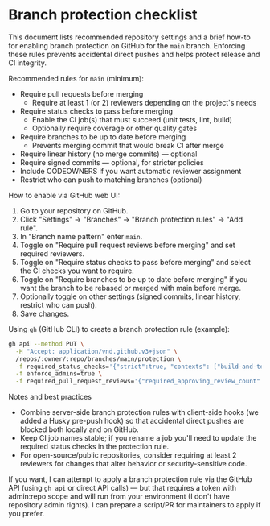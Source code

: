 # Branch protection checklist

This document lists recommended repository settings and a brief how-to for enabling branch protection on GitHub for the `main` branch. Enforcing these rules prevents accidental direct pushes and helps protect release and CI integrity.

Recommended rules for `main` (minimum):

- Require pull requests before merging
  - Require at least 1 (or 2) reviewers depending on the project's needs
- Require status checks to pass before merging
  - Enable the CI job(s) that must succeed (unit tests, lint, build)
  - Optionally require coverage or other quality gates
- Require branches to be up to date before merging
  - Prevents merging commit that would break CI after merge
- Require linear history (no merge commits) — optional
- Require signed commits — optional, for stricter policies
- Include CODEOWNERS if you want automatic reviewer assignment
- Restrict who can push to matching branches (optional)

How to enable via GitHub web UI:

1. Go to your repository on GitHub.
2. Click "Settings" → "Branches" → "Branch protection rules" → "Add rule".
3. In "Branch name pattern" enter `main`.
4. Toggle on "Require pull request reviews before merging" and set required reviewers.
5. Toggle on "Require status checks to pass before merging" and select the CI checks you want to require.
6. Toggle on "Require branches to be up to date before merging" if you want the branch to be rebased or merged with main before merge.
7. Optionally toggle on other settings (signed commits, linear history, restrict who can push).
8. Save changes.

Using `gh` (GitHub CLI) to create a branch protection rule (example):

```bash
gh api --method PUT \
  -H "Accept: application/vnd.github.v3+json" \
  /repos/:owner/:repo/branches/main/protection \
  -f required_status_checks='{"strict":true, "contexts": ["build-and-test", "lint"]}' \
  -f enforce_admins=true \
  -f required_pull_request_reviews='{"required_approving_review_count": 1}'
```

Notes and best practices

- Combine server-side branch protection rules with client-side hooks (we added a Husky pre-push hook) so that accidental direct pushes are blocked both locally and on GitHub.
- Keep CI job names stable; if you rename a job you'll need to update the required status checks in the protection rule.
- For open-source/public repositories, consider requiring at least 2 reviewers for changes that alter behavior or security-sensitive code.

If you want, I can attempt to apply a branch protection rule via the GitHub API (using `gh api` or direct API calls) — but that requires a token with admin:repo scope and will run from your environment (I don't have repository admin rights). I can prepare a script/PR for maintainers to apply if you prefer.

